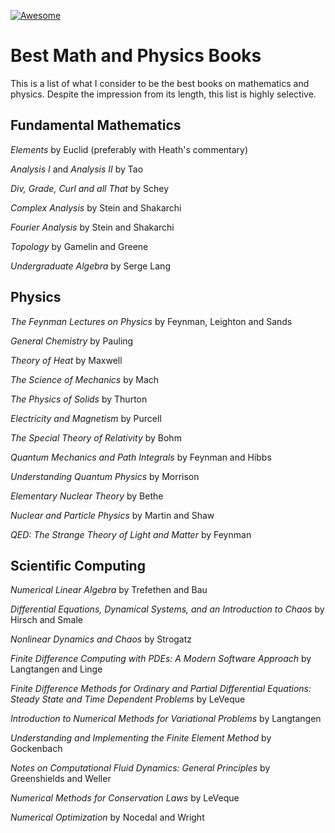 [![Awesome](https://awesome.re/badge.svg)](https://awesome.re)

# Best Math and Physics Books

This is a list of what I consider to be the best books on mathematics and physics. 
Despite the impression from its length, this list is highly selective. 


## Fundamental Mathematics 

*Elements* by Euclid (preferably with Heath's commentary)

*Analysis I* and *Analysis II* by Tao

*Div, Grade, Curl and all That* by Schey

*Complex Analysis* by Stein and Shakarchi

*Fourier Analysis* by Stein and Shakarchi

*Topology* by Gamelin and Greene 

*Undergraduate Algebra* by Serge Lang 


##  Physics

*The Feynman Lectures on Physics* by Feynman, Leighton and Sands

*General Chemistry* by Pauling

*Theory of Heat* by Maxwell

*The Science of Mechanics* by Mach

*The Physics of Solids* by Thurton

*Electricity and Magnetism* by Purcell

*The Special Theory of Relativity* by Bohm 

*Quantum Mechanics and Path Integrals* by Feynman and Hibbs

*Understanding Quantum Physics* by Morrison

*Elementary Nuclear Theory* by Bethe

*Nuclear and Particle Physics* by Martin and Shaw 

*QED: The Strange Theory of Light and Matter* by Feynman


## Scientific Computing

*Numerical Linear Algebra* by Trefethen and Bau

*Differential Equations, Dynamical Systems, and an Introduction to Chaos* by Hirsch and Smale

*Nonlinear Dynamics and Chaos* by Strogatz

*Finite Difference Computing with PDEs: A Modern Software Approach* by Langtangen and Linge

*Finite Difference Methods for Ordinary and Partial Differential Equations: Steady State and Time Dependent Problems* by LeVeque

*Introduction to Numerical Methods for Variational Problems* by Langtangen

*Understanding and Implementing the Finite Element Method* by Gockenbach

*Notes on Computational Fluid Dynamics: General Principles* by Greenshields and Weller

*Numerical Methods for Conservation Laws* by LeVeque

*Numerical Optimization* by Nocedal and Wright 


